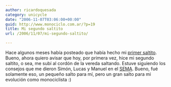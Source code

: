 ```yaml
---
author: ricardoquesada
category: unicycle
date: "2006-11-07T03:06:00+00:00"
guid: http://www.monociclo.com.ar/?p=19
title: Mi segundo saltito
url: /2006/11/07/mi-segundo-saltito/

---
```

Hace algunos meses había posteado que había hecho mi [primer saltito](http://monodiario.blogspot.com/2006/08/mi-primer-saltito.html). Bueno, ahora quiero avisar que hoy, por primera vez, hice mi segundo saltito, o sea, me subí al cordón de la vereda saltando. Estuve siguiendo los consejos que me dieron Simón, Lucas y Manuel en el [SEMA](http://monodiario.blogspot.com/2006/10/segundo-encuentro-de-monociclistas.html). Bueno, fué solamente eso, un pequeño salto para mí, pero un gran salto para mi evolución como monociclista :)
